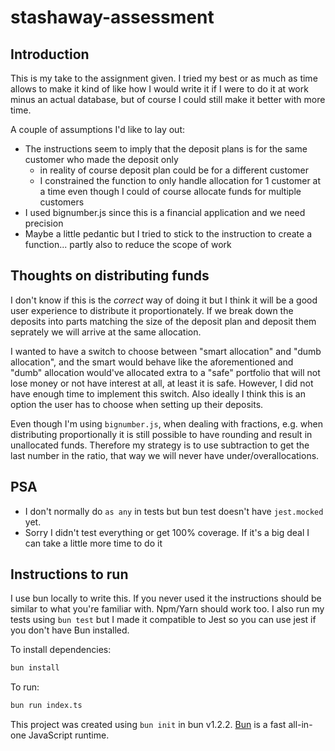 # stashaway-assessment

## Introduction

This is my take to the assignment given. I tried my best or as much as time allows to make it kind of like how I would write it if I were to do it at work minus an actual database, but of course I could still make it better with more time.

A couple of assumptions I'd like to lay out:

- The instructions seem to imply that the deposit plans is for the same customer who made the deposit only
  - in reality of course deposit plan could be for a different customer
  - I constrained the function to only handle allocation for 1 customer at a time even though I could of course allocate funds for multiple customers
- I used bignumber.js since this is a financial application and we need precision
- Maybe a little pedantic but I tried to stick to the instruction to create a function... partly also to reduce the scope of work

## Thoughts on distributing funds

I don't know if this is the _correct_ way of doing it but I think it will be a good user experience to distribute it proportionately. If we break down the deposits into parts matching the size of the deposit plan and deposit them seprately we will arrive at the same allocation.

I wanted to have a switch to choose between "smart allocation" and "dumb allocation", and the smart would behave like the aforementioned and "dumb" allocation would've allocated extra to a "safe" portfolio that will not lose money or not have interest at all, at least it is safe. However, I did not have enough time to implement this switch. Also ideally I think this is an option the user has to choose when setting up their deposits.

Even though I'm using `bignumber.js`, when dealing with fractions, e.g. when distributing proportionally it is still possible to have rounding and result in unallocated funds. Therefore my strategy is to use subtraction to get the last number in the ratio, that way we will never have under/overallocations.

## PSA

- I don't normally do `as any` in tests but bun test doesn't have `jest.mocked` yet.
- Sorry I didn't test everything or get 100% coverage. If it's a big deal I can take a little more time to do it

## Instructions to run

I use bun locally to write this. If you never used it the instructions should be similar to what you're familiar with. Npm/Yarn should work too. I also run my tests using `bun test` but I made it compatible to Jest so you can use jest if you don't have Bun installed.

To install dependencies:

```bash
bun install
```

To run:

```bash
bun run index.ts
```

This project was created using `bun init` in bun v1.2.2. [Bun](https://bun.sh) is a fast all-in-one JavaScript runtime.
